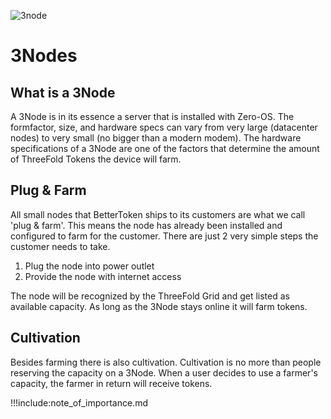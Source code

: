 ![3node](3node.png)

# 3Nodes

## What is a 3Node

A 3Node is in its essence a server that is installed with Zero-OS.
The formfactor, size, and hardware specs can vary from very large (datacenter nodes) to very small (no bigger than a modern modem).
The hardware specifications of a 3Node are one of the factors that determine the amount of ThreeFold Tokens the device will farm.

## Plug & Farm
All small nodes that BetterToken ships to its customers are what we call 'plug & farm'. 
This means the node has already been installed and configured to farm for the customer.
There are just 2 very simple steps the customer needs to take.

1. Plug the node into power outlet
2. Provide the node with internet access

The node will be recognized by the ThreeFold Grid and get listed as available capacity.
As long as the 3Node stays online it will farm tokens.

## Cultivation
Besides farming there is also cultivation.
Cultivation is no more than people reserving the capacity on a 3Node.
When a user decides to use a farmer's capacity, the farmer in return will receive tokens.

!!!include:note_of_importance.md

